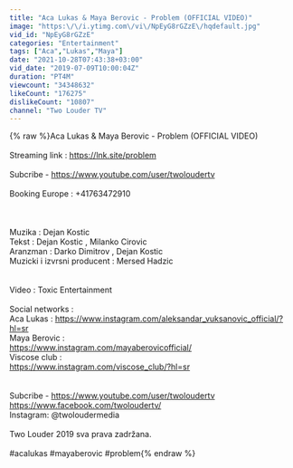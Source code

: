 ```yaml
---
title: "Aca Lukas & Maya Berovic - Problem (OFFICIAL VIDEO)"
image: "https:\/\/i.ytimg.com\/vi\/NpEyG8rGZzE\/hqdefault.jpg"
vid_id: "NpEyG8rGZzE"
categories: "Entertainment"
tags: ["Aca","Lukas","Maya"]
date: "2021-10-28T07:43:38+03:00"
vid_date: "2019-07-09T10:00:04Z"
duration: "PT4M"
viewcount: "34348632"
likeCount: "176275"
dislikeCount: "10807"
channel: "Two Louder TV"
---
```

{% raw %}Aca Lukas &amp; Maya Berovic - Problem (OFFICIAL VIDEO)<br /><br />Streaming link : <a rel="nofollow" target="blank" href="https://lnk.site/problem">https://lnk.site/problem</a><br /><br />Subcribe - <a rel="nofollow" target="blank" href="https://www.youtube.com/user/twoloudertv">https://www.youtube.com/user/twoloudertv</a><br /><br />Booking Europe : +41763472910<br /> <br /><br /><br />Muzika : Dejan Kostic<br />Tekst : Dejan Kostic , Milanko Cirovic<br />Aranzman : Darko Dimitrov , Dejan Kostic<br />Muzicki i izvrsni producent : Mersed Hadzic<br /><br /><br />Video : Toxic Entertainment<br /><br />Social networks : <br />Aca Lukas : <a rel="nofollow" target="blank" href="https://www.instagram.com/aleksandar_vuksanovic_official/?hl=sr">https://www.instagram.com/aleksandar_vuksanovic_official/?hl=sr</a><br />Maya Berovic :<br /><a rel="nofollow" target="blank" href="https://www.instagram.com/mayaberovicofficial/">https://www.instagram.com/mayaberovicofficial/</a><br />Viscose club :<br /><a rel="nofollow" target="blank" href="https://www.instagram.com/viscose_club/?hl=sr">https://www.instagram.com/viscose_club/?hl=sr</a><br /><br /><br />Subcribe - <a rel="nofollow" target="blank" href="https://www.youtube.com/user/twoloudertv">https://www.youtube.com/user/twoloudertv</a><br /><a rel="nofollow" target="blank" href="https://www.facebook.com/twoloudertv/">https://www.facebook.com/twoloudertv/</a><br />Instagram: @twoloudermedia<br /><br />Two Louder 2019 sva prava zadržana.<br /><br />#acalukas #mayaberovic #problem{% endraw %}
